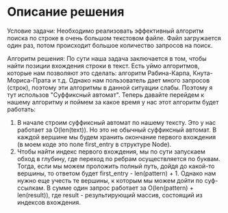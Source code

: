 # Описание решения

Условие задачи: Необходимо реализовать эффективный алгоритм поиска по строке в очень большом текстовом файле. Файл загружается один раз, потом происходит большое количество запросов на поиск.

Алгоритм решения: По сути наша задача заключается в том, чтобы найти позиции вхождения строки в текст. Есть уймо алгоритмов, которые нам позволяют это сделать: алгоритм Рабина-Карпа, Кнута-Мориса-Прата и т.д. Однако нам пользователь дает много запросов (строк), поэтому эти алгоритмы в данной ситуации слабы. Поэтому я тут использов "Суффиксный автомат". Теперь давайте перейдем к нашему алгоритму и поймем за какое время у нас этот алгоритм будет работать:
1. В начале строим суффиксный автомат по нашему тексту. Это у нас работает за O(len(text)). Но это не обычный суффиксный автомат. В каждой вершине мы будем хранить окончание первого вхождения (в моем коде это поле first_entry в структуре Node).
2. Чтобы найти индекс первого вхождения, мы по сути запускаем обход в глубину, где переход по ребрам осуществляется по буквам. Тогда, если мы можем проложить полный путь, дойдя до какой-то вершины, то ответом будет first_entry - len(pattern) + 1. Однако нам нужно еще учесть те вершины, к которым мы можем дойти по суф-ссылкам. В сумме один запрос работает за O(len(pattern) + len(result)), где result - результирующий массив, состоящий из индексов вхождения.
                  
